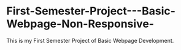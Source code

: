 # First-Semester-Project---Basic-Webpage-Non-Responsive-
This is my First Semester Project of Basic Webpage Development.

